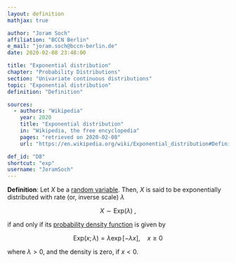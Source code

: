 ```yaml
---
layout: definition
mathjax: true

author: "Joram Soch"
affiliation: "BCCN Berlin"
e_mail: "joram.soch@bccn-berlin.de"
date: 2020-02-08 23:48:00

title: "Exponential distribution"
chapter: "Probability Distributions"
section: "Univariate continuous distributions"
topic: "Exponential distribution"
definition: "Definition"

sources:
  - authors: "Wikipedia"
    year: 2020
    title: "Exponential distribution"
    in: "Wikipedia, the free encyclopedia"
    pages: "retrieved on 2020-02-08"
    url: "https://en.wikipedia.org/wiki/Exponential_distribution#Definitions"

def_id: "D8"
shortcut: "exp"
username: "JoramSoch"
---
```



**Definition**: Let $X$ be a [random variable](/D/rvar). Then, $X$ is said to be exponentially distributed with rate (or, inverse scale) $\lambda$

$$ \label{eq:exp}
X \sim \mathrm{Exp}(\lambda) \; ,
$$

if and only if its [probability density function](/D/pdf) is given by

$$ \label{eq:exp-pdf}
\mathrm{Exp}(x; \lambda) = \lambda \exp[-\lambda x], \quad x \geq 0
$$

where $\lambda > 0$, and the density is zero, if $x < 0$.